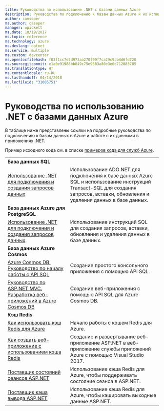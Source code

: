 ```yaml
---
title: Руководства по использованию .NET с базами данных Azure
description: Руководства по подключению к базам данных Azure и их использованию в приложениях .NET.
author: camsoper
ms.author: casoper
manager: wpickett
ms.date: 10/19/2017
ms.topic: reference
ms.technology: azure
ms.devlang: dotnet
ms.service: multiple
ms.custom: devcenter
ms.openlocfilehash: f03f1cc7e2d973aa270f99f7ca29c9cb4d6fd720
ms.sourcegitcommit: e1a0e91988bb849c75e9583a80e3e6d712083785
ms.translationtype: HT
ms.contentlocale: ru-RU
ms.lasthandoff: 04/14/2018
ms.locfileid: "31005751"
---
```

# <a name="tutorials-for-using-net-with-azure-databases"></a>Руководства по использованию .NET с базами данных Azure

В таблице ниже представлены ссылки на подробные руководства по подключению к базам данных в Azure и работе с их данными в приложениях .NET.

Пример исходного кода см. в списке [примеров кода для служб Azure](https://azure.microsoft.com/resources/samples/?platform=dotnet).

| | |
|---|---|
| **База данных SQL** ||
| [Использование .NET для подключения и создания запросов данных][1] | Использование ADO.NET для подключения к базе данных Azure SQL и использование инструкций Transact-SQL для создания запросов, вставки, обновления и удаления данных в базе данных. | 
| **База данных Azure для PostgreSQL** ||
| [Использование .NET для подключения и создания запросов данных][2] | Использование инструкций SQL для создания запросов, вставки, обновления и удаления данных в базе данных. | 
| **База данных Azure Cosmos** ||
| [Azure Cosmos DB. Руководство по началу работы с API SQL][4] | Создание простого консольного приложения с помощью API SQL. | 
| [Руководство по ASP.NET MVC. Разработка веб-приложений в Azure Cosmos DB][3] | Создание веб-приложения с помощью API SQL для Azure Cosmos DB. | 
| **Кэш Redis** | |
| [Как использовать кэш Redis для Azure][6] | Начало работы с кэшем Redis для Azure. |
| [Как создать веб-приложение с использованием кэша Redis][5] | Создание и развертывание веб-приложение ASP.NET в веб-приложение службы приложений Azure с помощью Visual Studio 2017.  | 
| [Поставщик состояний сеансов ASP.NET][7] | Использование кэша Redis для Azure, чтобы поддерживать состояние сеанса в ASP.NET.  | 
| [Поставщик кэша вывода ASP.NET][8] | Использование кэша Redis для Azure, чтобы кэшировать выходные данные ASP.NET.  | 
 

[1]: /azure/sql-database/sql-database-connect-query-dotnet
[2]: /azure/postgresql/connect-csharp
[3]: /azure/cosmos-db/sql-api-dotnet-application
[4]: /azure/cosmos-db/sql-api-get-started
[5]: /azure/redis-cache/cache-web-app-howto
[6]: /azure/redis-cache/cache-dotnet-how-to-use-azure-redis-cache
[7]: /azure/redis-cache/cache-aspnet-session-state-provider
[8]: /azure/redis-cache/cache-aspnet-output-cache-provider
